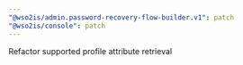 ```yaml
---
"@wso2is/admin.password-recovery-flow-builder.v1": patch
"@wso2is/console": patch
---
```


Refactor supported profile attribute retrieval
